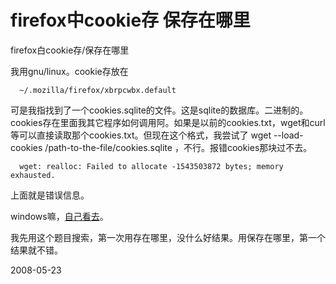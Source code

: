 # firefox中cookie存 保存在哪里

firefox白cookie存/保存在哪里

我用gnu/linux。cookie存放在

      ~/.mozilla/firefox/xbrpcwbx.default

可是我指找到了一个cookies.sqlite的文件。这是sqlite的数据库。二进制的。cookies存在里面我其它程序如何调用阿。如果是以前的cookies.txt，wget和curl等可以直接读取那个cookies.txt。但现在这个格式，我尝试了 wget --load-cookies /path-to-the-file/cookies.sqlite ，不行。报错cookies那块过不去。

      wget: realloc: Failed to allocate -1543503872 bytes; memory exhausted.
上面就是错误信息。

windows嘛，[自己看去](http://forum.moztw.org/viewtopic.php?p=7951)。

我先用这个题目搜索，第一次用存在哪里，没什么好结果。用保存在哪里，第一个结果就不错。

2008-05-23